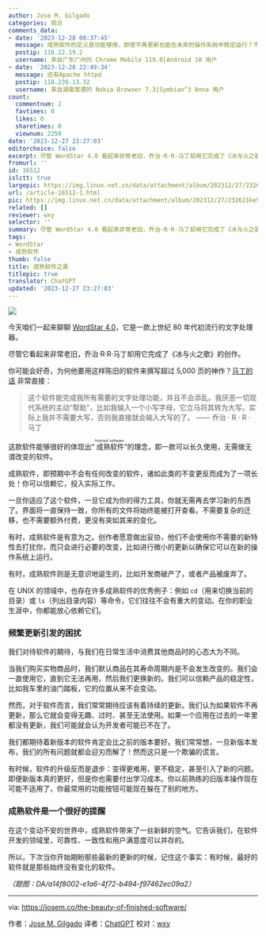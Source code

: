 ```yaml
---
author: Jose M. Gilgado
categories: 观点
comments_data:
- date: '2023-12-28 08:37:45'
  message: 成熟软件的定义是功能够用，即使不再更新也能在未来的操作系统中稳定运行？不过如果要找一个“历史悠久”直到现在还在更新的软件，确实不多，Emacs算是其中之一。
  postip: 116.22.19.2
  username: 来自广东广州的 Chrome Mobile 119.0|Android 10 用户
- date: '2023-12-28 22:49:34'
  message: 还有Apache httpd
  postip: 118.239.13.32
  username: 来自湖南常德的 Nokia Browser 7.3|Symbian^3 Anna 用户
count:
  commentnum: 2
  favtimes: 0
  likes: 0
  sharetimes: 0
  viewnum: 2250
date: '2023-12-27 23:27:03'
editorchoice: false
excerpt: 尽管 WordStar 4.0 看起来非常老旧，乔治·R·R·马丁却用它完成了《冰与火之歌》的创作。
fromurl: ''
id: 16512
islctt: true
largepic: https://img.linux.net.cn/data/attachment/album/202312/27/232621ke9z2hbis02mmbp8.jpg
url: /article-16512-1.html
pic: https://img.linux.net.cn/data/attachment/album/202312/27/232621ke9z2hbis02mmbp8.jpg.thumb.jpg
related: []
reviewer: wxy
selector: ''
summary: 尽管 WordStar 4.0 看起来非常老旧，乔治·R·R·马丁却用它完成了《冰与火之歌》的创作。
tags:
- WordStar
- 成熟软件
thumb: false
title: 成熟软件之美
titlepic: true
translator: ChatGPT
updated: '2023-12-27 23:27:03'
---
```


![](https://img.linux.net.cn/data/attachment/album/202312/27/232621ke9z2hbis02mmbp8.jpg)


今天咱们一起来聊聊 [WordStar 4.0](https://en.wikipedia.org/wiki/WordStar)，它是一款上世纪 80 年代初流行的文字处理器。


尽管它看起来非常老旧，乔治·R·R·马丁却用它完成了《冰与火之歌》的创作。


你可能会好奇，为何他要用这样陈旧的软件来撰写超过 5,000 页的神作？[马丁的话](https://www.youtube.com/watch?v=X5REM-3nWHg) 非常直接：



> 
> 这个软件能完成我所有需要的文字处理功能，并且不会添乱。我厌恶一切现代系统的主动“帮助”，比如我输入一个小写字母，它立马将其转为大写。实际上我并不需要大写，否则我直接就会输入大写的了。 —— 乔治 · R · R · 马丁
> 
> 
> 


这款软件能够很好的体现出“<ruby> 成熟软件 <rt>  finished software </rt></ruby>”的理念，即一款可以长久使用，无需做无谓改变的软件。


成熟软件，即预期中不会有任何改变的软件，诸如此类的不变更反而成为了一项长处！你可以信赖它，投入实际工作。


一旦你适应了这个软件，一旦它成为你的得力工具，你就无需再去学习新的东西了。界面将一直保持一致，你所有的文件将始终能被打开查看。不需要复杂的迁移，也不需要额外付费，更没有突如其来的变化。


有时，成熟软件是有意为之。创作者愿意做出妥协，他们不会使用你不需要的新特性去打扰你，而只会进行必要的改变，比如进行微小的更新以确保它可以在新的操作系统上运行。


有时，成熟软件则是无意识地诞生的，比如开发商破产了，或者产品被废弃了。


在 UNIX 的领域中，也存在许多成熟软件的优秀例子：例如 `cd`（用来切换当前的目录）或 `ls`（列出目录内容）等命令，它们往往不会有重大的变动。在你的职业生涯中，你都能放心依赖它们。


### 频繁更新引发的困扰


我们对待软件的期待，与我们在日常生活中消费其他商品时的心态大为不同。


当我们购买实物商品时，我们默认商品在其寿命周期内是不会发生改变的。我们会一直使用它，直到它无法再用，然后我们更换新的。我们可以信赖产品的稳定性，比如我车里的油门踏板，它的位置从来不会变动。


然而，对于软件而言，我们常常期待应该有着持续的更新。我们认为如果软件不再更新，那么它就会变得无趣、过时、甚至无法使用。如果一个应用在过去的一年里都没有更新，我们可能就会认为开发者可能已不在了。


我们都期待着新版本的软件肯定会比之前的版本要好。我们常常想，一旦新版本发布，我们的所有问题就都会迎刃而解了！然而这只是一个欺骗的谎言。


有时候，软件的升级反而是退步：变得更难用，更不稳定，甚至引入了新的问题。即便新版本真的更好，但是你也需要付出学习成本。你以前熟练的旧版本操作现在可能不适用了，你最常用的功能按钮可能现在躲在了别的地方。


### 成熟软件是一个很好的提醒


在这个变动不安的世界中，成熟软件带来了一丝新鲜的空气。它告诉我们，在软件开发的领域里，可靠性、一致性和用户满意度可以并存的。


所以，下次当你开始期盼那些最新的更新的时候，记住这个事实：有时候，最好的软件就是那些始终没有变化的软件。


*（题图：DA/a14f8002-e1a6-4f72-b494-f97462ec09a2）*




---


via: <https://josem.co/the-beauty-of-finished-software/>


作者：[Jose M. Gilgado](https://josem.co/about/) 译者：[ChatGPT](https://linux.cn/lctt/ChatGPT) 校对：[wxy](https://github.com/wxy)